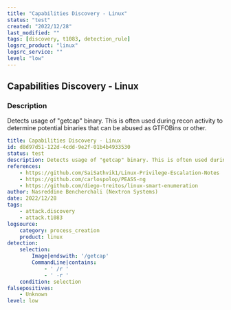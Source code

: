 ```yaml
---
title: "Capabilities Discovery - Linux"
status: "test"
created: "2022/12/28"
last_modified: ""
tags: [discovery, t1083, detection_rule]
logsrc_product: "linux"
logsrc_service: ""
level: "low"
---
```


## Capabilities Discovery - Linux

### Description

Detects usage of "getcap" binary. This is often used during recon activity to determine potential binaries that can be abused as GTFOBins or other.

```yml
title: Capabilities Discovery - Linux
id: d8d97d51-122d-4cdd-9e2f-01b4b4933530
status: test
description: Detects usage of "getcap" binary. This is often used during recon activity to determine potential binaries that can be abused as GTFOBins or other.
references:
    - https://github.com/SaiSathvik1/Linux-Privilege-Escalation-Notes
    - https://github.com/carlospolop/PEASS-ng
    - https://github.com/diego-treitos/linux-smart-enumeration
author: Nasreddine Bencherchali (Nextron Systems)
date: 2022/12/28
tags:
    - attack.discovery
    - attack.t1083
logsource:
    category: process_creation
    product: linux
detection:
    selection:
        Image|endswith: '/getcap'
        CommandLine|contains:
            - ' /r '
            - ' -r '
    condition: selection
falsepositives:
    - Unknown
level: low

```
